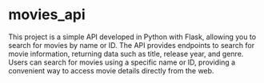 # movies_api
This project is a simple API developed in Python with Flask, allowing you to search for movies by name or ID. The API provides endpoints to search for movie information, returning data such as title, release year, and genre. Users can search for movies using a specific name or ID, providing a convenient way to access movie details directly from the web.

